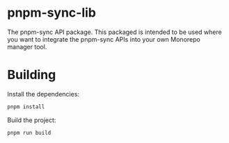# pnpm-sync-lib

The pnpm-sync API package. This packaged is intended to be used where you want to integrate the pnpm-sync APIs into your own Monorepo manager tool.

# Building

Install the dependencies:

```bash
pnpm install
```

Build the project:

```bash
pnpm run build
```
